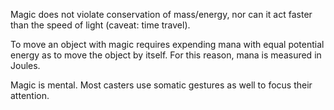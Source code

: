 Magic does not violate conservation of mass/energy, nor can it act faster than
the speed of light (caveat: time travel).

To move an object with magic requires expending mana with equal potential energy
as to move the object by itself. For this reason, mana is measured in Joules.

Magic is mental. Most casters use somatic gestures as well to focus their
attention.
